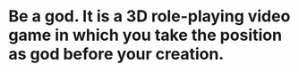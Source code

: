 # Be a god. It is a 3D role-playing video game in which you take the position as god before your creation.
